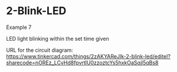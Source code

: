 # 2-Blink-LED
Example 7

LED light blinking within the set time given

URL for the circuit diagram: https://www.tinkercad.com/things/2zAKYAReJIk-2-blink-led/editel?sharecode=nOREz_LCvHd8fpvrtlU0zzoztcYs5hxkOaSqjl5qBs8
